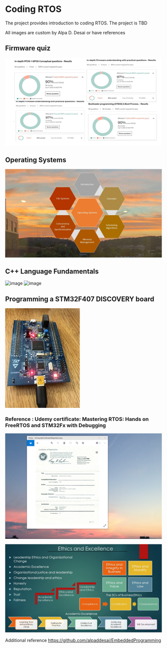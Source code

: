 # Coding RTOS

The project provides introduction to coding RTOS. The project is TBD

All images are custom by Alpa D. Desai or have references

## Firmware quiz
![image](FirmwareQuiz.jpg)

## Operating Systems
![image](OperatingSystems.JPG)

## C++ Language Fundamentals
![image](CplusplusDVCertificate.jpg)
![image](CertificateCplusplus.png)

## Programming a STM32F407 DISCOVERY board
![image](ProgrammingBoard.jpg)

### Reference : Udemy certificate: Mastering RTOS: Hands on FreeRTOS and STM32Fx with Debugging

![image](USCopyrightCertificate.png)

![image](Ethics.jpg)

Additional reference https://github.com/alpaddesai/EmbeddedProgramming
